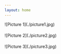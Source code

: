 ```yaml
---
layout: home
---
```


<div style="margin-bottom: 20px;">
  ![Picture 1](./picture1.jpg)
</div>

<div style="margin-bottom: 20px;">
  ![Picture 2](./picture2.jpg)
</div>

<div style="margin-bottom: 20px;">
  ![Picture 3](./picture3.jpg)
</div>
